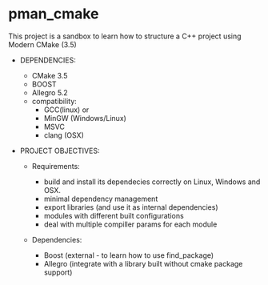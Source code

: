 # pman_cmake

This project is a sandbox to learn how to structure a C++ project using Modern CMake (3.5)


- DEPENDENCIES:
   - CMake 3.5
   - BOOST
   - Allegro 5.2
   - compatibility:
      - GCC(linux) or 
      - MinGW (Windows/Linux) 
      - MSVC
      - clang (OSX)

- PROJECT OBJECTIVES:
   - Requirements:
      - build and install its dependecies correctly on Linux, Windows and OSX.
      - minimal dependency management
      - export libraries (and use it as internal dependencies)
      - modules with different built configurations 
      - deal with multiple compiller params for each module

   - Dependencies:
      - Boost (external - to learn how to use find_package)
      - Allegro (integrate with a library built without cmake package support)
   
